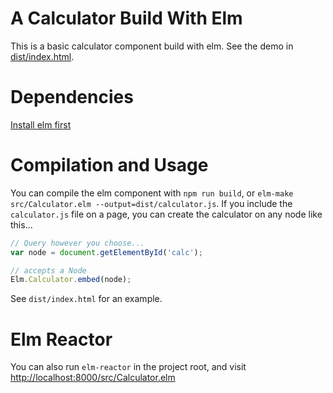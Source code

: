 # A Calculator Build With Elm

This is a basic calculator component build with elm.  See the demo in [dist/index.html](http://htmlpreview.github.io/?https://github.com/dgendill/calculator-in-elm-lang/blob/master/dist/index.html).

# Dependencies

[Install elm first](https://guide.elm-lang.org/install.html)

# Compilation and Usage

You can compile the elm component with `npm run build`, or `elm-make src/Calculator.elm --output=dist/calculator.js`.  If you include the `calculator.js` file on a page, you can create the
calculator on any node like this...

```javascript
// Query however you choose...
var node = document.getElementById('calc');

// accepts a Node
Elm.Calculator.embed(node);
```
See `dist/index.html` for an example.

# Elm Reactor

You can also run `elm-reactor` in the project root, and visit [http://localhost:8000/src/Calculator.elm](http://localhost:8000/src/Calculator.elm)
